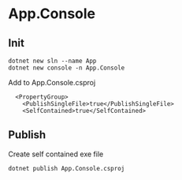 # App.Console

## Init
```
dotnet new sln --name App
dotnet new console -n App.Console
```

Add to App.Console.csproj
```
  <PropertyGroup>
    <PublishSingleFile>true</PublishSingleFile>
    <SelfContained>true</SelfContained>
```
## Publish
Create self contained exe file
```
dotnet publish App.Console.csproj
```